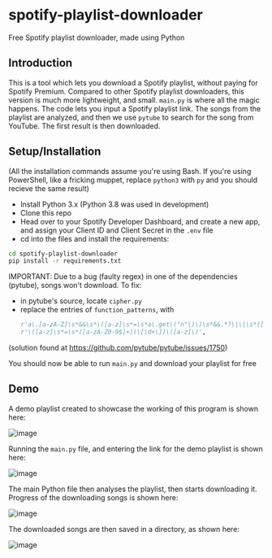 # spotify-playlist-downloader
Free Spotify playlist downloader, made using Python

## Introduction
This is a tool which lets you download a Spotify playlist, without paying for Spotify Premium. 
Compared to other Spotify playlist downloaders, this version is much more lightweight, and small.
`main.py` is where all the magic happens. The code lets you input a Spotify playlist link.
The songs from the playlist are analyzed, and then we use `pytube` to search for the song from YouTube.
The first result is then downloaded.

## Setup/Installation
(All the installation commands assume you're using Bash. If you're using PowerShell, like a fricking muppet, replace `python3` with `py` and you should recieve the same result)
* Install Python 3.x (Python 3.8 was used in development)
* Clone this repo
* Head over to your Spotify Developer Dashboard, and create a new app, and assign your Client ID and Client Secret in the `.env` file
* cd into the files and install the requirements:
```bash
cd spotify-playlist-downloader
pip install -r requirements.txt
```

IMPORTANT: Due to a bug (faulty regex) in one of the dependencies (pytube), songs won't download. To fix:
- in pytube's source, locate `cipher.py`
- replace the entries of `function_patterns`, with
  ```python
  r'a\.[a-zA-Z]\s*&&\s*\([a-z]\s*=\s*a\.get\("n"\)\)\s*&&.*?\|\|\s*([a-z]+)',
  r'\([a-z]\s*=\s*([a-zA-Z0-9$]+)(\[\d+\])\([a-z]\)',
  ```

(solution found at https://github.com/pytube/pytube/issues/1750)

You should now be able to run `main.py` and download your playlist for free

## Demo
A demo playlist created to showcase the working of this program is shown here:

![image](https://user-images.githubusercontent.com/97091148/212735840-9d6331c8-6914-4fb4-9015-6840a24500dd.png)

Running the `main.py` file, and entering the link for the demo playlist is shown here:

![image](https://user-images.githubusercontent.com/97091148/212738024-263d80b5-2d2b-4993-a5c5-979fcb8bb56b.png)

The main Python file then analyses the playlist, then starts downloading it. Progress of the downloading songs is shown here: 

![image](https://user-images.githubusercontent.com/97091148/212738084-6d64a1d6-29a7-45e0-9ec1-73d81a212297.png)

The downloaded songs are then saved in a directory, as shown here:

![image](https://user-images.githubusercontent.com/97091148/212738354-2e537b81-3194-4e61-af1a-2ff7ac8113b1.png)
